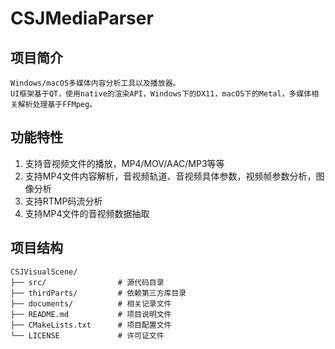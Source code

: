 # CSJMediaParser

## 项目简介
    Windows/macOS多媒体内容分析工具以及播放器。
    UI框架基于QT，使用native的渲染API，Windows下的DX11，macOS下的Metal，多媒体相关解析处理基于FFMpeg。

## 功能特性
1. 支持音视频文件的播放，MP4/MOV/AAC/MP3等等
2. 支持MP4文件内容解析，音视频轨道、音视频具体参数，视频帧参数分析，图像分析
3. 支持RTMP码流分析
4. 支持MP4文件的音视频数据抽取

## 项目结构
```
CSJVisualScene/
├── src/                # 源代码目录
├── thirdParts/         # 依赖第三方库目录
├── documents/          # 相关记录文件
├── README.md           # 项目说明文件
├── CMakeLists.txt      # 项目配置文件
└── LICENSE             # 许可证文件
```